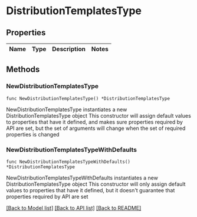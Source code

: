 # DistributionTemplatesType

## Properties

Name | Type | Description | Notes
------------ | ------------- | ------------- | -------------

## Methods

### NewDistributionTemplatesType

`func NewDistributionTemplatesType() *DistributionTemplatesType`

NewDistributionTemplatesType instantiates a new DistributionTemplatesType object
This constructor will assign default values to properties that have it defined,
and makes sure properties required by API are set, but the set of arguments
will change when the set of required properties is changed

### NewDistributionTemplatesTypeWithDefaults

`func NewDistributionTemplatesTypeWithDefaults() *DistributionTemplatesType`

NewDistributionTemplatesTypeWithDefaults instantiates a new DistributionTemplatesType object
This constructor will only assign default values to properties that have it defined,
but it doesn't guarantee that properties required by API are set


[[Back to Model list]](../README.md#documentation-for-models) [[Back to API list]](../README.md#documentation-for-api-endpoints) [[Back to README]](../README.md)


